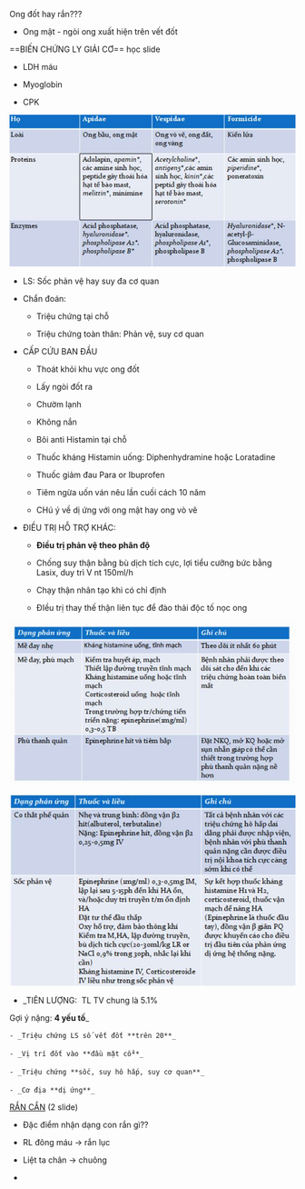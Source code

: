 Ong đốt hay rắn???
  
- Ong mật - ngòi ong xuất hiện trên vết đốt
  
==BIẾN CHỨNG LY GIẢI CƠ== học slide
  
- LDH máu
  
- Myoglobin
  
- CPK
  
![Buổi 16 - RL đa cơ quan-1687424448027.jpeg](../../../200%20Files/image/image/Bu%E1%BB%95i%2016%20-%20RL%20%C4%91a%20c%C6%A1%20quan-1687424448027.jpeg)
  

  
- LS: Sốc phản vệ hay suy đa cơ quan
  
- Chẩn đoán:
  
	- Triệu chứng tại chỗ
  
	- Triệu chứng toàn thân: Phản vệ, suy cơ quan
  
- CẤP CỨU BAN ĐẦU
  
	- Thoát khỏi khu vực ong đốt
  
	- Lấy ngòi đốt ra
  
	- Chườm lạnh
  
	- Không nắn
  
	- Bôi anti Histamin tại chỗ
  
	- Thuốc kháng Histamin uống: Diphenhydramine hoặc Loratadine
  
	- Thuốc giảm đau Para or Ibuprofen
  
	- Tiêm ngừa uốn ván nêu lần cuối cách 10 năm
  
	- CHú ý về dị ứng với ong mật hay ong vò vẽ
  
- ĐIỀU TRỊ HỖ TRỢ KHÁC:
  
	- **Điều trị phản vệ theo phân độ**
  
	- Chống suy thận bằng bù dịch tích cực, lợi tiểu cưỡng bức bằng Lasix, duy trì V nt 150ml/h
  
	- Chạy thận nhân tạo khi có chỉ định
  
	- ĐIều trị thay thế thận liên tục để đào thải độc tố nọc ong
  

  
![Buổi 16 - RL đa cơ quan-1687424464025.jpeg](../../../200%20Files/image/image/Bu%E1%BB%95i%2016%20-%20RL%20%C4%91a%20c%C6%A1%20quan-1687424464025.jpeg)
  
![Buổi 16 - RL đa cơ quan-1687424466765.jpeg](../../../200%20Files/image/image/Bu%E1%BB%95i%2016%20-%20RL%20%C4%91a%20c%C6%A1%20quan-1687424466765.jpeg)
  

  
- _TIÊN LƯỢNG:  TL TV chung là 5.1%  
  
Gợi ý nặng: **4 yếu tố**_
  
	- _Triệu chứng LS số vết đốt **trên 20**_
  
	- _Vị trí đốt vào **đầu mặt cổ**_
  
	- _Triệu chứng **sốc, suy hô hấp, suy cơ quan**_
  
	- _Cơ địa **dị ứng**_
  

  

  

  
[RẮN CẮN](../../../../100%20Reference%20notes/R%E1%BA%AEN%20C%E1%BA%AEN.md) (2 slide)
  
- Đặc điểm nhận dạng con rắn gì??
  
- RL đông máu -> rắn lục
  
- Liệt ta chân -> chuông
  
- 